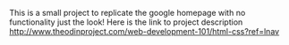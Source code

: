 This is a small project to replicate the google homepage with no functionality just the look!
Here is the link to project description
http://www.theodinproject.com/web-development-101/html-css?ref=lnav
